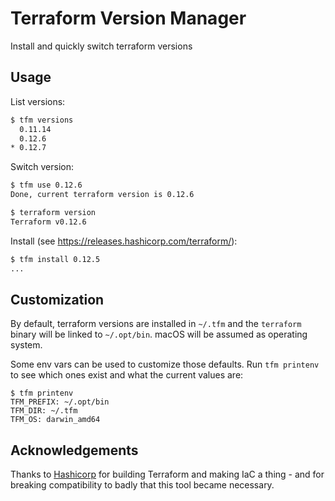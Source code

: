 # Terraform Version Manager

Install and quickly switch terraform versions

## Usage

List versions:

```sh
$ tfm versions
  0.11.14
  0.12.6
* 0.12.7
```

Switch version:

```sh
$ tfm use 0.12.6
Done, current terraform version is 0.12.6

$ terraform version
Terraform v0.12.6

```

Install (see https://releases.hashicorp.com/terraform/):

```sh
$ tfm install 0.12.5
...
```

## Customization

By default, terraform versions are installed in `~/.tfm` and the `terraform` binary will be linked to `~/.opt/bin`. macOS will be assumed as operating system.

Some env vars can be used to customize those defaults. Run `tfm printenv` to see which ones exist and what the current values are:

```
$ tfm printenv
TFM_PREFIX: ~/.opt/bin
TFM_DIR: ~/.tfm
TFM_OS: darwin_amd64
```

## Acknowledgements

Thanks to [Hashicorp](https://www.hashicorp.com/) for building Terraform and making IaC a thing - and for breaking compatibility to badly that this tool became necessary.
